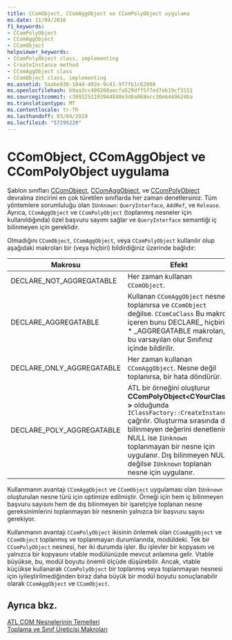 ```yaml
---
title: CComObject, CComAggObject ve CComPolyObject uygulama
ms.date: 11/04/2016
f1_keywords:
- CComPolyObject
- CComAggObject
- CComObject
helpviewer_keywords:
- CComPolyObject class, implementing
- CreateInstance method
- CComAggObject class
- CComObject class, implementing
ms.assetid: 5aabe938-104d-492e-9c41-9f7fb1c62098
ms.openlocfilehash: b9aa3cc489260aecfa529dff5f7ed7eb19cf3151
ms.sourcegitcommit: c3093251193944840e3d0a068ecc30e6449624ba
ms.translationtype: MT
ms.contentlocale: tr-TR
ms.lasthandoff: 03/04/2019
ms.locfileid: "57295220"
---
```

# <a name="implementing-ccomobject-ccomaggobject-and-ccompolyobject"></a>CComObject, CComAggObject ve CComPolyObject uygulama

Şablon sınıfları [CComObject](../atl/reference/ccomobject-class.md), [CComAggObject](../atl/reference/ccomaggobject-class.md), ve [CComPolyObject](../atl/reference/ccompolyobject-class.md) devralma zincirini en çok türetilen sınıflarda her zaman denetlersiniz. Tüm yöntemlere sorumluluğu olan `IUnknown`: `QueryInterface`, `AddRef`, ve `Release`. Ayrıca, `CComAggObject` ve `CComPolyObject` (toplanmış nesneler için kullanıldığında) özel başvuru sayımı sağlar ve `QueryInterface` semantiği iç bilinmeyen için gereklidir.

Olmadığını `CComObject`, `CComAggObject`, veya `CComPolyObject` kullanılır olup aşağıdaki makroları bir (veya hiçbiri) bildirdiğiniz üzerinde bağlıdır:

|Makrosu|Efekt|
|-----------|------------|
|DECLARE_NOT_AGGREGATABLE|Her zaman kullanan `CComObject`.|
|DECLARE_AGGREGATABLE|Kullanan `CComAggObject` nesne toplanırsa ve `CComObject` değilse. `CComCoClass` Bu makro içeren bunu DECLARE_ hiçbiri * _AGGREGATABLE makroları, bu varsayılan olur Sınıfınız içinde bildirilir.|
|DECLARE_ONLY_AGGREGATABLE|Her zaman kullanan `CComAggObject`. Nesne değil toplanırsa, bir hata döndürür.|
|DECLARE_POLY_AGGREGATABLE|ATL bir örneğini oluşturur **CComPolyObject\<CYourClass >** olduğunda `IClassFactory::CreateInstance` çağrılır. Oluşturma sırasında dış bilinmeyen değerini denetlenir. NULL ise `IUnknown` toplanmayan bir nesne için uygulanır. Dış bilinmeyen NULL değilse `IUnknown` toplanan nesne için uygulanır.|

Kullanmanın avantajı `CComAggObject` ve `CComObject` uygulaması olan `IUnknown` oluşturulan nesne türü için optimize edilmiştir. Örneği için hem iç bilinmeyen başvuru sayısını hem de dış bilinmeyen bir işaretçiye toplanan nesne gereksinimlerini toplanmayan bir nesnenin yalnızca bir başvuru sayısı gerekiyor.

Kullanmanın avantajı `CComPolyObject` ikisinin önlemek olan `CComAggObject` ve `CComObject` toplanmış ve toplanmayan durumlarında, modüldeki. Tek bir `CComPolyObject` nesnesi, her iki durumda işler. Bu işlevler bir kopyasını ve yalnızca bir kopyasını vtable modülünüzde mevcut anlamına gelir. Vtable büyükse, bu, modül boyutu önemli ölçüde düşürebilir. Ancak, vtable küçükse kullanarak `CComPolyObject` bir toplanmış veya toplanmayan nesnesi için iyileştirilmediğinden biraz daha büyük bir modül boyutu sonuçlanabilir olarak `CComAggObject` ve `CComObject`.

## <a name="see-also"></a>Ayrıca bkz.

[ATL COM Nesnelerinin Temelleri](../atl/fundamentals-of-atl-com-objects.md)<br/>
[Toplama ve Sınıf Üreticisi Makroları](../atl/reference/aggregation-and-class-factory-macros.md)
